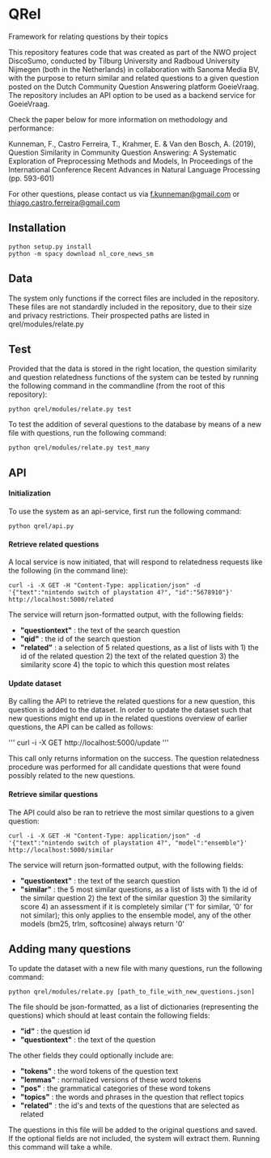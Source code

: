 # QRel
Framework for relating questions by their topics
 
This repository features code that was created as part of the NWO project DiscoSumo, conducted by Tilburg University and Radboud University Nijmegen (both in the Netherlands) in collaboration with Sanoma Media BV, with the purpose to return similar and related questions to a given question posted on the Dutch Community Question Answering platform GoeieVraag. The repository includes an API option to be used as a backend service for GoeieVraag.

Check the paper below for more information on methodology and performance:

Kunneman, F., Castro Ferreira, T., Krahmer, E. & Van den Bosch, A. (2019), Question Similarity in Community Question Answering: A Systematic Exploration of Preprocessing Methods and Models, In Proceedings of the International Conference Recent Advances in Natural Language Processing (pp. 593-601)

For other questions, please contact us via f.kunneman@gmail.com or thiago.castro.ferreira@gmail.com


## Installation

```
python setup.py install
python -m spacy download nl_core_news_sm
```


## Data

The system only functions if the correct files are included in the repository. These files are not standardly included in the repository, due to their size and privacy restrictions. Their prospected paths are listed in qrel/modules/relate.py


## Test

Provided that the data is stored in the right location, the question similarity and question relatedness functions of the system can be tested by running the following command in the commandline (from the root of this repository):

```
python qrel/modules/relate.py test
```

To test the addition of several questions to the database by means of a new file with questions, run the following command:

```
python qrel/modules/relate.py test_many
```

## API

#### Initialization

To use the system as an api-service, first run the following command:

```
python qrel/api.py
```

#### Retrieve related questions

A local service is now initiated, that will respond to relatedness requests like the following (in the command line):

```
curl -i -X GET -H "Content-Type: application/json" -d '{"text":"nintendo switch of playstation 4?", "id":"5678910"}' http://localhost:5000/related
```

The service will return json-formatted output, with the following fields:
* **"questiontext"**	: the text of the search question
* **"qid"**				: the id of the search question
* **"related"**			: a selection of 5 related questions, as a list of lists with 1) the id of the related question 2) the text of the related question 3) the similarity score 4) the topic to which this question most relates

#### Update dataset

By calling the API to retrieve the related questions for a new question, this question is added to the dataset. In order to update the dataset such that new questions might end up in the related questions overview of earlier questions, the API can be called as follows:

'''
curl -i -X GET http://localhost:5000/update
'''

This call only returns information on the success. The question relatedness procedure was performed for all candidate questions that were found possibly related to the new questions. 

#### Retrieve similar questions

The API could also be ran to retrieve the most similar questions to a given question:

```
curl -i -X GET -H "Content-Type: application/json" -d '{"text":"nintendo switch of playstation 4?", "model":"ensemble"}' http://localhost:5000/similar
```

The service will return json-formatted output, with the following fields:
* **"questiontext"**	: the text of the search question
* **"similar"**		: the 5 most similar questions, as a list of lists with 1) the id of the similar question 2) the text of the similar question 3) the similarity score 4) an assessment if it is completely similar ('1' for similar, '0' for not similar); this only applies to the ensemble model, any of the other models (bm25, trlm, softcosine) always return '0'


## Adding many questions

To update the dataset with a new file with many questions, run the following command:

```
python qrel/modules/relate.py [path_to_file_with_new_questions.json]
```

The file should be json-formatted, as a list of dictionaries (representing the questions) which should at least contain the following fields:
* **"id"**				: the question id
* **"questiontext"**	: the text of the question

The other fields they could optionally include are:
* **"tokens"**	: the word tokens of the question text
* **"lemmas"**	: normalized versions of these word tokens
* **"pos"**		: the grammatical categories of these word tokens
* **"topics"**	: the words and phrases in the question that reflect topics
* **"related"**	: the id's and texts of the questions that are selected as related

The questions in this file will be added to the original questions and saved. If the optional fields are not included, the system will extract them. Running this command will take a while.
